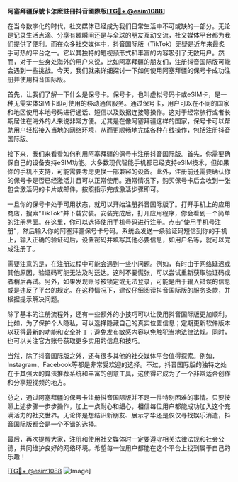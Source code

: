 **阿塞拜疆保號卡怎麽註冊抖音國際版[[TG💪+ @esim1088](https://t.me/s/esim1088)]**

在当今数字化的时代，社交媒体已经成为我们日常生活中不可或缺的一部分。无论是记录生活点滴、分享有趣瞬间还是与全球的朋友互动交流，社交媒体平台都为我们提供了便利。而在众多社交媒体中，抖音国际版（TikTok）无疑是近年来最炙手可热的平台之一。它以其独特的短视频形式和丰富的内容吸引了无数用户。然而，对于一些身处海外的用户来说，比如阿塞拜疆的朋友们，注册抖音国际版可能会遇到一些挑战。今天，我们就来详细探讨一下如何使用阿塞拜疆的保号卡成功注册并使用抖音国际版。

首先，让我们了解一下什么是保号卡。保号卡，也叫虚拟号码卡或eSIM卡，是一种无需实体SIM卡即可使用的移动通信服务。通过保号卡，用户可以在不同的国家和地区使用本地号码进行通话、短信以及数据连接等操作。这对于经常旅行或者长期居住在海外的人来说非常方便。尤其是在像阿塞拜疆这样的国家，保号卡可以帮助用户轻松接入当地的网络环境，从而更顺畅地完成各种在线操作，包括注册抖音国际版。

接下来，我们来看看如何利用阿塞拜疆的保号卡注册抖音国际版。首先，你需要确保自己的设备支持eSIM功能。大多数现代智能手机都已经支持eSIM技术，但如果你的手机不支持，可能需要考虑更换一部兼容的设备。此外，注册前还需要确认你的保号卡是否已经激活并且可以正常使用。通常情况下，购买保号卡后会收到一张包含激活码的卡片或邮件，按照指示完成激活步骤即可。

一旦你的保号卡处于可用状态，就可以开始注册抖音国际版了。打开手机上的应用商店，搜索“TikTok”并下载安装。安装完成后，打开应用程序，你会看到一个简单的注册界面。在这里，你可以选择使用手机号码进行注册。点击“使用手机号注册”，然后输入你的阿塞拜疆保号卡号码。系统会发送一条验证码短信到你的手机上，输入正确的验证码后，设置密码并填写其他必要信息，如用户名等，就可以完成注册了。

需要注意的是，在注册过程中可能会遇到一些小问题。例如，有时由于网络延迟或其他原因，验证码可能无法及时送达。这时不要慌张，可以尝试重新获取验证码或者稍后再试。另外，如果发现账号被锁定或无法登录，可能是由于输入错误的信息或是违反了平台的规定。在这种情况下，建议仔细阅读抖音国际版的服务条款，并根据提示解决问题。

除了基本的注册流程外，还有一些额外的小技巧可以让使用抖音国际版更加顺利。比如，为了保护个人隐私，可以选择隐藏自己的真实位置信息；定期更新软件版本以获得最新的功能和安全补丁；避免发布敏感内容以免触犯当地法律法规。同时，也可以关注官方账号获取更多实用的信息和技巧。

当然，除了抖音国际版之外，还有很多其他的社交媒体平台值得探索。例如，Instagram、Facebook等都是非常受欢迎的选择。不过，抖音国际版的独特之处在于其强大的算法推荐系统和丰富的创意工具，这使得它成为了一个非常适合创作和分享短视频的地方。

总之，通过阿塞拜疆的保号卡注册抖音国际版并不是一件特别困难的事情。只要按照上述步骤一步步操作，加上一点耐心和细心，相信每位用户都能成功加入这个充满活力的社交世界。无论你是想结识新朋友、展示才华还是仅仅寻找娱乐消遣，抖音国际版都会是一个不错的选择。

最后，再次提醒大家，注册和使用社交媒体时一定要遵守相关法律法规和社会公德，共同维护良好的网络环境。希望每一位用户都能在这个平台上找到属于自己的乐趣！

[[TG💪+ @esim1088](https://t.me/s/esim1088) ![Image](https://i.postimg.cc/4NQfJmqS/Snipaste-2025-05-13-00-14-12.png)]